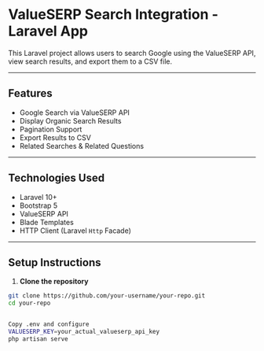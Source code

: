 # ValueSERP Search Integration - Laravel App

This Laravel project allows users to search Google using the ValueSERP API, view search results, and export them to a CSV file.

---

## Features

-  Google Search via ValueSERP API
-  Display Organic Search Results
-  Pagination Support
-  Export Results to CSV
-  Related Searches & Related Questions


---

##  Technologies Used

- Laravel 10+
- Bootstrap 5
- ValueSERP API
- Blade Templates
- HTTP Client (Laravel `Http` Facade)

---

##  Setup Instructions
1. **Clone the repository**
```bash
git clone https://github.com/your-username/your-repo.git
cd your-repo


Copy .env and configure
VALUESERP_KEY=your_actual_valueserp_api_key
php artisan serve
